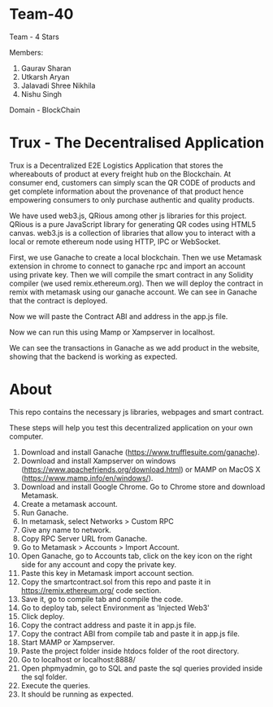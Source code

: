 # Team-40

Team - 4 Stars

Members:

1) Gaurav Sharan
2) Utkarsh Aryan
3) Jalavadi Shree Nikhila
4) Nishu Singh

Domain - BlockChain 

# Trux - The Decentralised Application

Trux is a Decentralized E2E Logistics Application that stores the whereabouts of product at every freight hub on the Blockchain. At consumer end, customers can simply scan the QR CODE of products and get complete information about the provenance of that product hence empowering consumers to only purchase authentic and quality products.

We have used web3.js, QRious among other js libraries for this project.
QRious is a pure JavaScript library for generating QR codes using HTML5 canvas.
web3.js is a collection of libraries that allow you to interact with a local or remote ethereum node using HTTP, IPC or WebSocket.

First, we use Ganache to create a local blockchain. Then we use Metamask extension in chrome to connect to ganache rpc and import an account using private key. 
Then we will compile the smart contract in any Solidity compiler (we used remix.ethereum.org). Then we will deploy the contract in remix with metamask using our ganache account. We can see in Ganache that the contract is deployed. 

Now we will paste the Contract ABI and address in the app.js file.

Now we can run this using Mamp or Xampserver in localhost. 

We can see the transactions in Ganache as we add product in the website, showing that the backend is working as expected. 

# About

This repo contains the necessary js libraries, webpages and smart contract. 

These steps will help you test this decentralized application on your own computer.

1) Download and install Ganache (https://www.trufflesuite.com/ganache).
2) Download and install Xampserver on windows (https://www.apachefriends.org/download.html) or MAMP on MacOS X (https://www.mamp.info/en/windows/).
3) Download and install Google Chrome. Go to Chrome store and download Metamask.
4) Create a metamask account.
5) Run Ganache.
6) In metamask, select Networks > Custom RPC
7) Give any name to network.
8) Copy RPC Server URL from Ganache.
9) Go to Metamask > Accounts > Import Account.
10) Open Ganache, go to Accounts tab, click on the key icon on the right side for any account and copy the private key.
11) Paste this key in Metamask import account section.
12) Copy the smartcontract.sol from this repo and paste it in https://remix.ethereum.org/ code section.
13) Save it, go to compile tab and compile the code.
14) Go to deploy tab, select Environment as 'Injected Web3'
15) Click deploy.
16) Copy the contract address and paste it in app.js file.
17) Copy the contract ABI from compile tab and paste it in app.js file.
18) Start MAMP or Xampserver.
19) Paste the project folder inside htdocs folder of the root directory.
20) Go to localhost or localhost:8888/
21) Open phpmyadmin, go to SQL and paste the sql queries provided inside the sql folder.
22) Execute the queries.
23) It should be running as expected.

